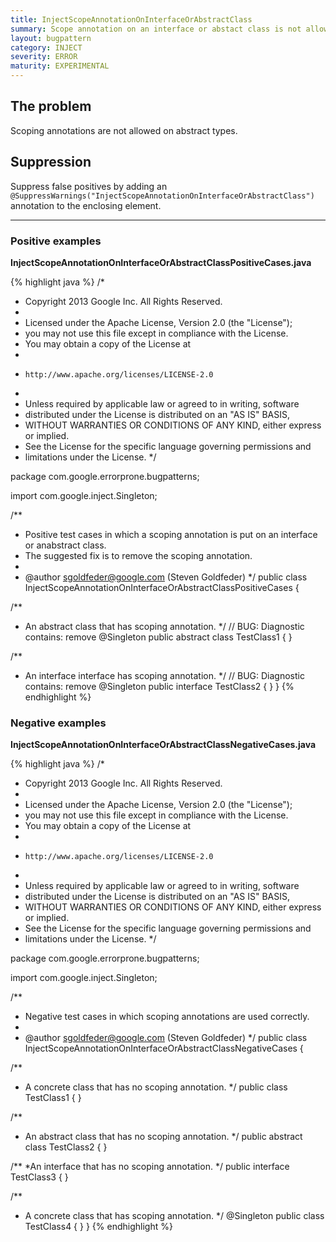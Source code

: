 ```yaml
---
title: InjectScopeAnnotationOnInterfaceOrAbstractClass
summary: Scope annotation on an interface or abstact class is not allowed
layout: bugpattern
category: INJECT
severity: ERROR
maturity: EXPERIMENTAL
---
```


<!--
*** AUTO-GENERATED, DO NOT MODIFY ***
To make changes, edit the @BugPattern annotation or the explanation in docs/bugpattern.
-->

## The problem
Scoping annotations are not allowed on abstract types.

## Suppression
Suppress false positives by adding an `@SuppressWarnings("InjectScopeAnnotationOnInterfaceOrAbstractClass")` annotation to the enclosing element.

----------

### Positive examples
__InjectScopeAnnotationOnInterfaceOrAbstractClassPositiveCases.java__

{% highlight java %}
/*
 * Copyright 2013 Google Inc. All Rights Reserved.
 *
 * Licensed under the Apache License, Version 2.0 (the "License");
 * you may not use this file except in compliance with the License.
 * You may obtain a copy of the License at
 *
 *     http://www.apache.org/licenses/LICENSE-2.0
 *
 * Unless required by applicable law or agreed to in writing, software
 * distributed under the License is distributed on an "AS IS" BASIS,
 * WITHOUT WARRANTIES OR CONDITIONS OF ANY KIND, either express or implied.
 * See the License for the specific language governing permissions and
 * limitations under the License.
 */

package com.google.errorprone.bugpatterns;

import com.google.inject.Singleton;

/**
 * Positive test cases in which a scoping annotation is put on an interface or anabstract class.
 * The suggested fix is to remove the scoping annotation.
 * 
 * @author sgoldfeder@google.com (Steven Goldfeder)
 */
public class InjectScopeAnnotationOnInterfaceOrAbstractClassPositiveCases {

  /**
   * An abstract class that has scoping annotation.
   */
  // BUG: Diagnostic contains: remove
  @Singleton
  public abstract class TestClass1 {
  }

  /**
   * An interface interface has scoping annotation.
   */
  // BUG: Diagnostic contains: remove
  @Singleton
  public interface TestClass2 {
  }
}
{% endhighlight %}

### Negative examples
__InjectScopeAnnotationOnInterfaceOrAbstractClassNegativeCases.java__

{% highlight java %}
/*
 * Copyright 2013 Google Inc. All Rights Reserved.
 *
 * Licensed under the Apache License, Version 2.0 (the "License");
 * you may not use this file except in compliance with the License.
 * You may obtain a copy of the License at
 *
 *     http://www.apache.org/licenses/LICENSE-2.0
 *
 * Unless required by applicable law or agreed to in writing, software
 * distributed under the License is distributed on an "AS IS" BASIS,
 * WITHOUT WARRANTIES OR CONDITIONS OF ANY KIND, either express or implied.
 * See the License for the specific language governing permissions and
 * limitations under the License.
 */

package com.google.errorprone.bugpatterns;

import com.google.inject.Singleton;

/**
 * Negative test cases in which scoping annotations are used correctly.
 * 
 * @author sgoldfeder@google.com (Steven Goldfeder)
 */
public class InjectScopeAnnotationOnInterfaceOrAbstractClassNegativeCases {
  
  /**
   * A concrete class that has no scoping annotation.
   */
  public class TestClass1 {
  }

  /**
   * An abstract class that has no scoping annotation.
   */
  public abstract class TestClass2 {
  }
  
  /**
   *An interface that has no scoping annotation.
   */
  public interface TestClass3 {
  }
  
  /**
   * A concrete class that has scoping annotation.
   */
  @Singleton
  public class TestClass4 {
  }
}
{% endhighlight %}

